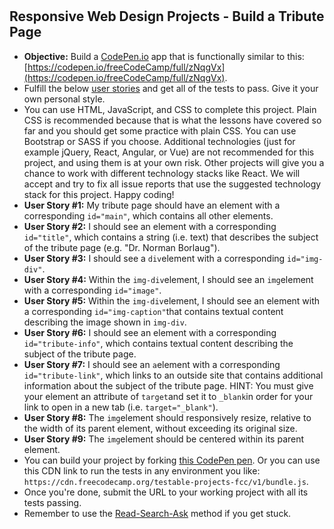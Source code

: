 
# 
## Responsive Web Design Projects - Build a Tribute Page
- **Objective:** Build a [CodePen.io](https://codepen.io/) app that is functionally similar to this: [https://codepen.io/freeCodeCamp/full/zNqgVx](https://codepen.io/freeCodeCamp/full/zNqgVx).
- Fulfill the below [user stories](https://en.wikipedia.org/wiki/User_story) and get all of the tests to pass. Give it your own personal style.
- You can use HTML, JavaScript, and CSS to complete this project. Plain CSS is recommended because that is what the lessons have covered so far and you should get some practice with plain CSS. You can use Bootstrap or SASS if you choose. Additional technologies (just for example jQuery, React, Angular, or Vue) are not recommended for this project, and using them is at your own risk. Other projects will give you a chance to work with different technology stacks like React. We will accept and try to fix all issue reports that use the suggested technology stack for this project. Happy coding!
- **User Story #1:** My tribute page should have an element with a corresponding `id="main"`, which contains all other elements.
- **User Story #2:** I should see an element with a corresponding `id="title"`, which contains a string (i.e. text) that describes the subject of the tribute page (e.g. "Dr. Norman Borlaug").
- **User Story #3:** I should see a `div`element with a corresponding `id="img-div"`.
- **User Story #4:** Within the `img-div`element, I should see an `img`element with a corresponding `id="image"`.
- **User Story #5:** Within the `img-div`element, I should see an element with a corresponding `id="img-caption"`that contains textual content describing the image shown in `img-div`.
- **User Story #6:** I should see an element with a corresponding `id="tribute-info"`, which contains textual content describing the subject of the tribute page.
- **User Story #7:** I should see an `a`element with a corresponding `id="tribute-link"`, which links to an outside site that contains additional information about the subject of the tribute page. HINT: You must give your element an attribute of `target`and set it to `_blank`in order for your link to open in a new tab (i.e. `target="_blank"`).
- **User Story #8:** The `img`element should responsively resize, relative to the width of its parent element, without exceeding its original size.
- **User Story #9:** The `img`element should be centered within its parent element.
- You can build your project by forking [this CodePen pen](http://codepen.io/freeCodeCamp/pen/MJjpwO). Or you can use this CDN link to run the tests in any environment you like: `https://cdn.freecodecamp.org/testable-projects-fcc/v1/bundle.js`.
- Once you're done, submit the URL to your working project with all its tests passing.
- Remember to use the [Read-Search-Ask](https://forum.freecodecamp.org/t/how-to-get-help-when-you-are-stuck/19514) method if you get stuck.

